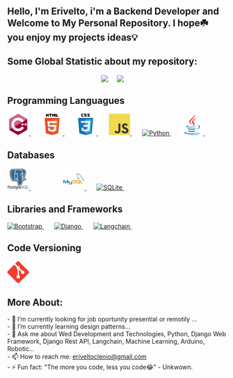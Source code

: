 ## Hello, I'm Erivelto, i'm a Backend Developer and Welcome to My Personal Repository. I hope☘️ you enjoy my projects ideas💡

<h2> Some Global Statistic about my repository:</h2>
<div style="display:flex; flex-direction:row; justify-content: center; align-Items:center;">
  <a href="https://github.com/anuraghazra/github-readme-stats">
    <img height=200 align="center" src="https://github-readme-stats.vercel.app/api?username=eriveltosilva&show_icons=true&theme=algolia" />
  </a>&nbsp;&nbsp;&nbsp;&nbsp;&nbsp;

  <a href="https://github.com/anuraghazra/convoychat">
    <img height=200 align="center" src="https://github-readme-stats.vercel.app/api/top-langs/?username=eriveltosilva&layout=compact&langs_count=10&theme=algolia" />
  </a>&nbsp;&nbsp;&nbsp;&nbsp;&nbsp;
</div>


<h2> Programming Languagues</h2>
<a href="#">
  <img width="50" height="50" src="https://github.com/EriveltoSilva/EriveltoSilva/blob/main/assets/cplusplus-original.svg" alt="C++" >
</a>&nbsp;&nbsp;&nbsp;&nbsp;&nbsp;   

<a href="#">
  <img width="50" height="50" src="https://github.com/EriveltoSilva/EriveltoSilva/blob/main/assets/html5-original-wordmark.svg" alt="HTML5" >
</a>&nbsp;&nbsp;&nbsp;&nbsp;&nbsp;  

<a href="#">
  <img width="50" height="50"  src="https://github.com/EriveltoSilva/EriveltoSilva/blob/main/assets/css3-original-wordmark.svg" alt="CSS3" >
</a>&nbsp;&nbsp;&nbsp;&nbsp;&nbsp; 
 
<a href="#">
  <img width="50" height="50" src="https://github.com/EriveltoSilva/EriveltoSilva/blob/main/assets/javascript-original.svg" alt="JavaScript" >
</a>&nbsp;&nbsp;&nbsp;&nbsp;&nbsp;

<a href="#">
  <img width="50" height="50" src="https://www.svgrepo.com/show/376344/python.svg" alt="Python" >
</a>&nbsp;&nbsp;&nbsp;&nbsp;&nbsp;

<a href="#">
  <img width="50" height="50" src="https://github.com/EriveltoSilva/EriveltoSilva/blob/main/assets/java-original.svg" alt="Java" >
</a>&nbsp;&nbsp;&nbsp;&nbsp;&nbsp;

    

<h2> Databases</h2>
<a href="#" style="margin-right: 50px;">
  <img width="50" height="50" src="https://github.com/EriveltoSilva/EriveltoSilva/blob/main/assets/postgresql-original-wordmark.svg" alt="PostgresSql" >
</a>&nbsp;&nbsp;&nbsp;&nbsp;&nbsp;

<a href="#">
  <img width="50" height="50"  src="https://github.com/EriveltoSilva/EriveltoSilva/blob/main/assets/mysql-original-wordmark.svg" alt="MySql" >
</a>&nbsp;&nbsp;&nbsp;&nbsp;&nbsp;

<a href="#">
  <img width="50" height="50"  src="https://banner2.cleanpng.com/20180823/pbs/kisspng-sqlite-database-android-mysql-sqlite-logo-svg-vector-amp-png-transparent-vec-5b7f52d603afe4.2282938415350709340151.jpg" alt="SQLite" >
</a>&nbsp;&nbsp;&nbsp;&nbsp;&nbsp;



<h2> Libraries and Frameworks</h2>
<a href="#">
  <img width="50" height="50" src="https://icons.getbootstrap.com/assets/img/icons-hero.png" alt="Bootstrap" >
</a>&nbsp;&nbsp;&nbsp;&nbsp;&nbsp;

<a href="#">
  <img width="50" height="50" src="https://www.vectorlogo.zone/logos/djangoproject/djangoproject-ar21.png" alt="Django" >
</a>&nbsp;&nbsp;&nbsp;&nbsp;&nbsp;

<a href="#">
  <img width="50" height="50" src="https://connectors.airbyte.com/files/metadata/airbyte/destination-langchain/latest/icon.svg" alt="Langchain" >
</a>&nbsp;&nbsp;&nbsp;&nbsp;&nbsp;


  
<h2> Code Versioning </h2>
<a href="#">
  <img width="50" height="50" src="https://github.com/EriveltoSilva/EriveltoSilva/blob/main/assets/68747470733a2f2f7777772e766563746f726c6f676f2e7a6f6e652f6c6f676f732f6769742d73636d2f6769742d73636d2d69636f6e2e737667.svg" alt="GitHub" >
</a>    



<h2> More About:</h2>
- 🔭 I’m currently looking for job oportunity presential or remotily ...<br/>
- 🌱 I’m currently learning design patterns...<br/>
- 💬 Ask me about Wed Development and Technologies, Python, Django Web Framework, Django Rest API, Langchain, Machine Learning, Arduino, Robotic...<br/>
- 📫 How to reach me: <a href="mailto:eriveltoclenio@email.com">eriveltoclenio@gmail.com</a><br/>
- ⚡ Fun fact: "The more you code, less you code😂" - Unkwown.<br/>
